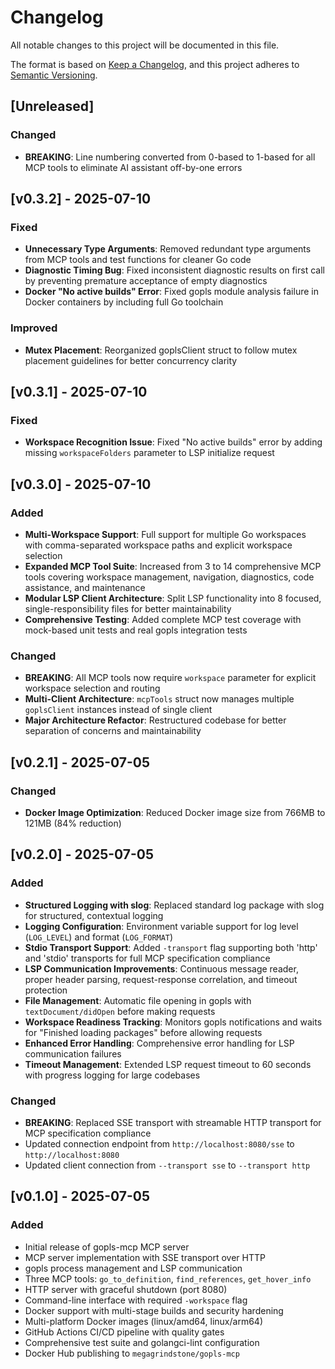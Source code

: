 # Changelog

All notable changes to this project will be documented in this file.

The format is based on [Keep a Changelog](https://keepachangelog.com/en/1.0.0/),
and this project adheres to [Semantic Versioning](https://semver.org/spec/v2.0.0.html).

## [Unreleased]

### Changed

- **BREAKING**: Line numbering converted from 0-based to 1-based for all MCP tools to eliminate AI assistant off-by-one errors

## [v0.3.2] - 2025-07-10

### Fixed

- **Unnecessary Type Arguments**: Removed redundant type arguments from MCP tools and test functions for cleaner Go code
- **Diagnostic Timing Bug**: Fixed inconsistent diagnostic results on first call by preventing premature acceptance of empty diagnostics
- **Docker "No active builds" Error**: Fixed gopls module analysis failure in Docker containers by including full Go toolchain

### Improved

- **Mutex Placement**: Reorganized goplsClient struct to follow mutex placement guidelines for better concurrency clarity

## [v0.3.1] - 2025-07-10

### Fixed

- **Workspace Recognition Issue**: Fixed "No active builds" error by adding missing `workspaceFolders` parameter to LSP initialize request

## [v0.3.0] - 2025-07-10

### Added

- **Multi-Workspace Support**: Full support for multiple Go workspaces with comma-separated workspace paths and explicit workspace selection
- **Expanded MCP Tool Suite**: Increased from 3 to 14 comprehensive MCP tools covering workspace management, navigation, diagnostics, code assistance, and maintenance
- **Modular LSP Client Architecture**: Split LSP functionality into 8 focused, single-responsibility files for better maintainability
- **Comprehensive Testing**: Added complete MCP test coverage with mock-based unit tests and real gopls integration tests

### Changed

- **BREAKING**: All MCP tools now require `workspace` parameter for explicit workspace selection and routing
- **Multi-Client Architecture**: `mcpTools` struct now manages multiple `goplsClient` instances instead of single client
- **Major Architecture Refactor**: Restructured codebase for better separation of concerns and maintainability

## [v0.2.1] - 2025-07-05

### Changed

- **Docker Image Optimization**: Reduced Docker image size from 766MB to 121MB (84% reduction)

## [v0.2.0] - 2025-07-05

### Added

- **Structured Logging with slog**: Replaced standard log package with slog for structured, contextual logging
- **Logging Configuration**: Environment variable support for log level (`LOG_LEVEL`) and format (`LOG_FORMAT`)
- **Stdio Transport Support**: Added `-transport` flag supporting both 'http' and 'stdio' transports for full MCP specification compliance
- **LSP Communication Improvements**: Continuous message reader, proper header parsing, request-response correlation, and timeout protection
- **File Management**: Automatic file opening in gopls with `textDocument/didOpen` before making requests
- **Workspace Readiness Tracking**: Monitors gopls notifications and waits for "Finished loading packages" before allowing requests
- **Enhanced Error Handling**: Comprehensive error handling for LSP communication failures
- **Timeout Management**: Extended LSP request timeout to 60 seconds with progress logging for large codebases

### Changed

- **BREAKING**: Replaced SSE transport with streamable HTTP transport for MCP specification compliance
- Updated connection endpoint from `http://localhost:8080/sse` to `http://localhost:8080`
- Updated client connection from `--transport sse` to `--transport http`

## [v0.1.0] - 2025-07-05

### Added

- Initial release of gopls-mcp MCP server
- MCP server implementation with SSE transport over HTTP
- gopls process management and LSP communication
- Three MCP tools: `go_to_definition`, `find_references`, `get_hover_info`
- HTTP server with graceful shutdown (port 8080)
- Command-line interface with required `-workspace` flag
- Docker support with multi-stage builds and security hardening
- Multi-platform Docker images (linux/amd64, linux/arm64)
- GitHub Actions CI/CD pipeline with quality gates
- Comprehensive test suite and golangci-lint configuration
- Docker Hub publishing to `megagrindstone/gopls-mcp`
